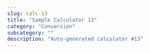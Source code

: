 ```yaml
---
slug: calc-13
title: "Sample Calculator 13"
category: "Conversion"
subcategory: ""
description: "Auto-generated calculator #13"
---
```


